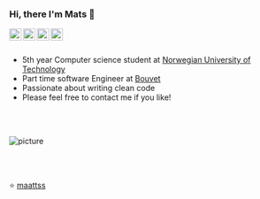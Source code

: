 ### Hi, there I'm Mats 👋

<a href="https://twitter.com/maattss">
  <img align="left" alt="Mats Twitter" width="22px" src="https://cdn.jsdelivr.net/npm/simple-icons@v3/icons/twitter.svg" />
</a>
<a href="https://www.instagram.com/matstyldum/">
  <img align="left" alt="Mats Intagram" width="22px" src="https://cdn.jsdelivr.net/npm/simple-icons@v3/icons/instagram.svg" />
</a>
<a href="https://www.linkedin.com/in/mtyldum/">
  <img align="left" alt="Mats LinkdeIN" width="22px" src="https://cdn.jsdelivr.net/npm/simple-icons@v3/icons/linkedin.svg" />
</a>
<a href="mailto:ma.tyldum@gmail.com">
  <img align="left" alt="Mats Gmail" width="22px" src="https://cdn.jsdelivr.net/npm/simple-icons@v3/icons/gmail.svg" />
</a>

<br />
<br />

- 5th year Computer science student at [Norwegian University of Technology](https://www.ntnu.edu/)
- Part time software Engineer at [Bouvet](https://en.bouvet.no/)
- Passionate about writing clean code
- Please feel free to contact me if you like!

<br />
<br />

![picture](https://raw.githubusercontent.com/saadeghi/saadeghi/master/dino.gif)

<br />
<br />

⭐️ [maattss](https://github.com/maattss)

<!--
**maattss/maattss** is a ✨ _special_ ✨ repository because its `README.md` (this file) appears on your GitHub profile.
-->

